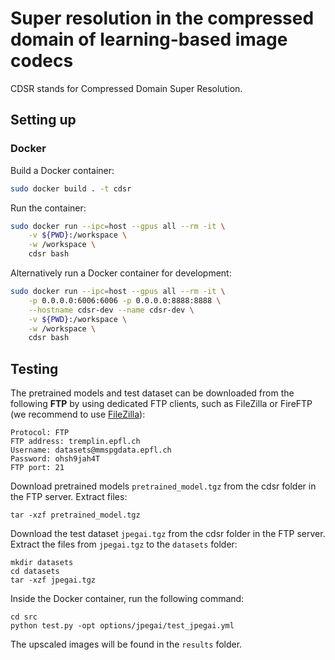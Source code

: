 # Super resolution in the compressed domain of learning-based image codecs


CDSR stands for Compressed Domain Super Resolution.


## Setting up

### Docker

Build a Docker container:

```sh
sudo docker build . -t cdsr
```

Run the container:

```sh
sudo docker run --ipc=host --gpus all --rm -it \
    -v ${PWD}:/workspace \
    -w /workspace \
    cdsr bash
```

Alternatively run a Docker container for development:

```sh
sudo docker run --ipc=host --gpus all --rm -it \
    -p 0.0.0.0:6006:6006 -p 0.0.0.0:8888:8888 \
    --hostname cdsr-dev --name cdsr-dev \
    -v ${PWD}:/workspace \
    -w /workspace \
    cdsr bash
```

## Testing

The pretrained models and test dataset can be downloaded from the following **FTP** by using dedicated FTP clients, such as FileZilla or FireFTP (we recommend to use [FileZilla](https://filezilla-project.org/)):

```
Protocol: FTP
FTP address: tremplin.epfl.ch
Username: datasets@mmspgdata.epfl.ch
Password: ohsh9jah4T
FTP port: 21
```

Download pretrained models `pretrained_model.tgz` from the cdsr folder in the FTP server.
Extract files:

```
tar -xzf pretrained_model.tgz
```

Download the test dataset `jpegai.tgz` from the cdsr folder in the FTP server.
Extract the files from `jpegai.tgz` to the `datasets` folder:
```
mkdir datasets
cd datasets
tar -xzf jpegai.tgz
```

Inside the Docker container, run the following command:
```
cd src
python test.py -opt options/jpegai/test_jpegai.yml
```

The upscaled images will be found in the `results` folder.
